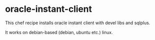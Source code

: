 # oracle-instant-client

This chef recipe installs oracle instant client with devel libs and sqlplus.

It works on debian-based (debian, ubuntu etc.) linux.
